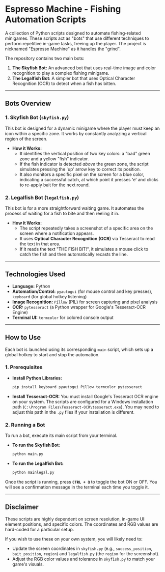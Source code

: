 # Espresso Machine - Fishing Automation Scripts

A collection of Python scripts designed to automate fishing-related minigames. These scripts act as "bots" that use different techniques to perform repetitive in-game tasks, freeing up the player. The project is nicknamed "Espresso Machine" as it handles the "grind".

The repository contains two main bots:
1.  **The Skyfish Bot:** An advanced bot that uses real-time image and color recognition to play a complex fishing minigame.
2.  **The Legalfish Bot:** A simpler bot that uses Optical Character Recognition (OCR) to detect when a fish has bitten.

---

## Bots Overview

### 1. Skyfish Bot (`skyfish.py`)
This bot is designed for a dynamic minigame where the player must keep an icon within a specific zone. It works by constantly analyzing a vertical region of the screen.

* **How it Works:**
    * It identifies the vertical position of two key colors: a "bad" green zone and a yellow "fish" indicator.
    * If the fish indicator is detected *above* the green zone, the script simulates pressing the 'up' arrow key to correct its position.
    * It also monitors a specific pixel on the screen for a blue color, indicating a successful catch, at which point it presses 'e' and clicks to re-apply bait for the next round.

### 2. Legalfish Bot (`legalfish.py`)
This bot is for a more straightforward waiting game. It automates the process of waiting for a fish to bite and then reeling it in.

* **How it Works:**
    * The script repeatedly takes a screenshot of a specific area on the screen where a notification appears.
    * It uses **Optical Character Recognition (OCR)** via Tesseract to read the text in that area.
    * If it reads the text "THE FISH BIT!", it simulates a mouse click to catch the fish and then automatically recasts the line.

---

## Technologies Used

* **Language:** Python
* **Automation/Control:** `pyautogui` (for mouse control and key presses), `keyboard` (for global hotkey listening)
* **Image Recognition:** `Pillow` (PIL) for screen capturing and pixel analysis
* **OCR:** `pytesseract` (a Python wrapper for Google's Tesseract-OCR Engine)
* **Terminal UI:** `termcolor` for colored console output

---

## How to Use 

Each bot is launched using its corresponding `main` script, which sets up a global hotkey to start and stop the automation.

### 1. Prerequisites
* **Install Python Libraries:**
    ```bash
    pip install keyboard pyautogui Pillow termcolor pytesseract
    ```
* **Install Tesseract-OCR:** You must install Google's Tesseract OCR engine on your system. The scripts are configured for a Windows installation path (`C:\Program Files\Tesseract-OCR\tesseract.exe`). You may need to adjust this path in the `.py` files if your installation is different.

### 2. Running a Bot

To run a bot, execute its main script from your terminal.

* **To run the Skyfish Bot:**
    ```bash
    python main.py
    ```
* **To run the Legalfish Bot:**
    ```bash
    python mainlegal.py
    ```

Once the script is running, press **`CTRL + Q`** to toggle the bot ON or OFF. You will see a confirmation message in the terminal each time you toggle it.

---

## Disclaimer

These scripts are highly dependent on screen resolution, in-game UI element positions, and specific colors. The coordinates and RGB values are hard-coded for a particular setup.

If you wish to use these on your own system, you will likely need to:
* Update the screen coordinates in `skyfish.py` (e.g., `success_position`, `bait_position`, `region`) and `legalfish.py` (the `region` for the screenshot).
* Adjust the RGB color values and tolerance in `skyfish.py` to match your game's visuals.